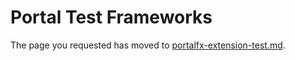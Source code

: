 
# Portal Test Frameworks

The page you requested has moved to [portalfx-extension-test.md](portalfx-extension-test.md). 

